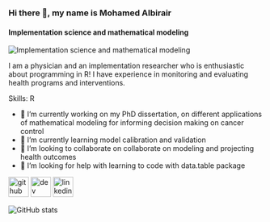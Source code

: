 ### Hi there 👋, my name is Mohamed Albirair
#### Implementation science and mathematical modeling
![Implementation science and mathematical modeling](https://arturssmirnovs.github.io/github-profile-readme-generator/images/banner.png)

I am a physician and an implementation researcher who is enthusiastic about programming in R! I have experience in monitoring and evaluating health programs and interventions. 

Skills: R

- 🔭 I’m currently working on my PhD dissertation, on different applications of mathematical modeling for informing decision making on cancer control 
- 🌱 I’m currently learning model calibration and validation 
- 👯 I’m looking to collaborate on collaborate on modeling and projecting health outcomes 
- 🤔 I’m looking for help with learning to code with data.table package 


[<img src='https://cdn.jsdelivr.net/npm/simple-icons@3.0.1/icons/github.svg' alt='github' height='40'>](https://github.com/mohamedalbirair)  [<img src='https://cdn.jsdelivr.net/npm/simple-icons@3.0.1/icons/dev-dot-to.svg' alt='dev' height='40'>](https://dev.to/senshikudo)  [<img src='https://cdn.jsdelivr.net/npm/simple-icons@3.0.1/icons/linkedin.svg' alt='linkedin' height='40'>](https://www.linkedin.com/in/mohamed-albirair-0206bbb2/)  

![GitHub stats](https://github-readme-stats.vercel.app/api?username=mohamedalbirair&show_icons=true)  

